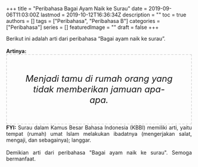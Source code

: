 +++
title = "Peribahasa Bagai Ayam Naik ke Surau"
date = 2019-09-06T11:03:00Z
lastmod = 2019-10-12T16:36:34Z
description = ""
toc = true
authors = []
tags = ["Peribahasa", "Peribahasa B"]
categories = ["Peribahasa"]
series = []
featuredImage = ""
draft = false
+++

<div dir="ltr" style="text-align: left;" trbidi="on"><div style="text-align: justify;">Berikut ini adalah arti dari peribahasa “Bagai ayam naik ke surau”.</div><br /><div style="text-align: justify;"><b>Artinya:</b></div><div style="border: 2px dashed #ddd; font-size: 24px; height: auto; margin: 0 auto; padding: 50px; text-align: center; width: auto;"><i>Menjadi tamu di rumah orang yang tidak memberikan jamuan apa-apa.</i></div><div style="text-align: justify;"><b>FYI:</b> Surau dalam Kamus Besar Bahasa Indonesia (KBBI) memiliki arti, yaitu tempat (rumah) umat Islam melakukan ibadatnya (mengerjakan salat, mengaji, dan sebagainya); langgar.<br /><br /></div><div style="text-align: justify;">Demikian arti dari peribahasa "Bagai ayam naik ke surau". Semoga bermanfaat.</div></div>
